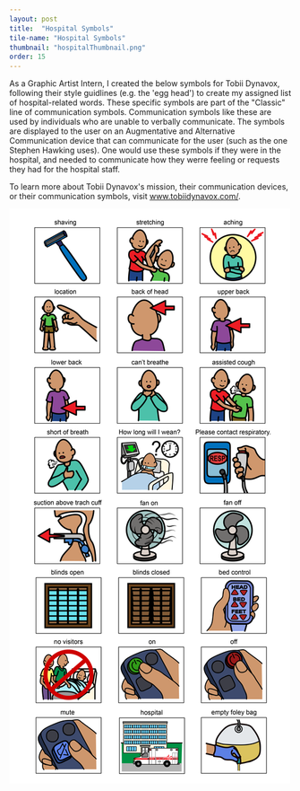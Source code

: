 ```yaml
---
layout: post
title:  "Hospital Symbols"
tile-name: "Hospital Symbols"
thumbnail: "hospitalThumbnail.png"
order: 15
---
```


As a Graphic Artist Intern, I created the below symbols for Tobii Dynavox, following their style guidlines (e.g. the 'egg head') to create my assigned list of hospital-related words. These specific symbols are part of the "Classic" line of communication symbols. Communication symbols like these are used by individuals who are unable to verbally communicate. The symbols are displayed to the user on an Augmentative and Alternative Communication device that can communicate for the user (such as the one Stephen Hawking uses). One would use these symbols if they were in the hospital, and needed to communicate how they werre feeling or requests they had for the hospital staff.

To learn more about Tobii Dynavox's mission, their communication devices, or their communication symbols, visit <a href="https://www.tobiidynavox.com/en-US/?MarketPopupClicked=true">www.tobiidynavox.com/</a>.

![Girl in purple with red lips](/img/hospital-01.png)